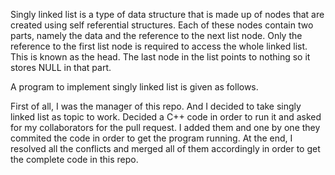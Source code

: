 Singly linked list is a type of data structure that is made up of nodes that are created using self referential structures. Each of these nodes contain two parts, namely the data and the reference to the next list node. Only the reference to the first list node is required to access the whole linked list. This is known as the head. The last node in the list points to nothing so it stores NULL in that part.

A program to implement singly linked list is given as follows.

First of all, I was the manager of this repo. And I decided to take singly linked list as topic to work. Decided a C++ code in order to run it and asked for my collaborators for the pull request. I added them and one by one they commited the code in order to get the program running. At the end, I resolved all the conflicts and merged all of them accordingly in order to get the complete code in this repo.
